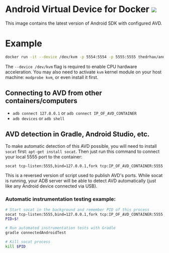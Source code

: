 # Android Virtual Device for Docker [![](https://images.microbadger.com/badges/image/thedrhax/android-avd.svg)](https://hub.docker.com/r/thedrhax/android-avd)

This image contains the latest version of Android SDK with configured AVD.

# Example

```bash
docker run -it --device /dev/kvm -p 5554:5554 -p 5555:5555 thedrhax/android-avd
```

The `--device /dev/kvm` flag is required to enable CPU hardware acceleration.
You may also need to activate `kvm` kernel module on your host machine: `modprobe kvm`, or even install it first.

## Connecting to AVD from other containers/computers

* `adb connect 127.0.0.1` or `adb connect IP_OF_AVD_CONTAINER`
* `adb devices` or `adb shell`

## AVD detection in Gradle, Android Studio, etc.

To make automatic detection of this AVD possible, you will need to install `socat` first: `apt-get install socat`. Then just run this command to connect your local 5555 port to the container:

```
socat tcp-listen:5555,bind=127.0.0.1,fork tcp:IP_OF_AVD_CONTAINER:5555
```

This is a reversed version of script used to publish AVD's ports. While socat is running, your ADB server will be able to detect AVD automatically (just like any Android device connected via USB).

### Automatic instrumentation testing example:

```bash
# Start socat in the background and remember PID of this process
socat tcp-listen:5555,bind=127.0.0.1,fork tcp:IP_OF_AVD_CONTAINER:5555 &
PID=$!

# Run automated instrumentation tests with Gradle
gradle connectedAndroidTest

# Kill socat process
kill $PID
```
